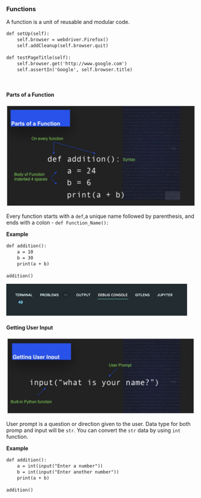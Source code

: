 ### Functions

A function is a unit of reusable and modular code.

```
def setUp(self):
    self.browser = webdriver.Firefox()
    self.addCleanup(self.browser.quit)

def testPageTitle(self):
    self.browser.get('http://www.google.com')
    self.assertIn('Google', self.browser.title)
```

<br>

#### Parts of a Function

![](img/ch2_1.png)

Every function starts with a `def`,a unique name followed by parenthesis, and ends with a colon - `def Function_Name():`

**Example**

```
def addition():
    a = 10
    b = 30
    print(a + b)

addition()
```

![](img/ch2_2.png)
<br>

#### Getting User Input

![](img/ch2_3.png)

User prompt is a question or direction given to the user. Data type for both promp and input will be `str`. You can convert the `str` data by using `int` function.

**Example**

```
def addition():
    a = int(input("Enter a number"))
    b = int(input("Enter another number"))
    print(a + b)

addition()
```
